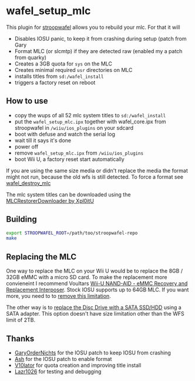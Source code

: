 # wafel_setup_mlc

This plugin for [stroopwafel](https://github.com/shinyquagsire23/stroopwafel) allows you to rebuild your mlc. For that it will

- Disables IOSU panic, to keep it from crashing during setup (patch from Gary
- Format MLC (or slcmtp) if they are detected raw (enabled my a patch from quarky)
- Creates a 3GB quota for `sys` on the MLC
- Creates minimal required `usr` directories on MLC
- installs titles from `sd:/wafel_install`
- triggers a factory reset on reboot

## How to use

- copy the wups of all 52 mlc system titles to `sd:/wafel_install`
- put the `wafel_setup_mlc.ipx` together with wafel_core.ipx from stroopwafel in `/wiiu/ios_plugins` on your sdcard
- boot with defuse and watch the serial log
- wait till it says it's done
- power off
- remove `wafel_setup_mlc.ipx` from `/wiiu/ios_plugins`
- boot Wii U, a factory reset start automatically

If you are using the same size media or didn't replace the media the format might not run, because the old wfs is still detected. To force a format see [wafel_destroy_mlc](https://github.com/jan-hofmeier/wafel_destroy_mlc)

The mlc system titles can be downloaded using the [MLCRestorerDownloader by Xpl0itU](https://github.com/Xpl0itU/MLCRestorerDownloader)


## Building

```bash
export STROOPWAFEL_ROOT=/path/too/stroopwafel-repo
make
```

## Replacing the MLC

One way to replace the MLC on your Wii U would be to replace the 8GB / 32GB eMMC with a micro SD card. To make the replacement more convieneint I recommend Voultars [Wii-U NAND-AID - eMMC Recovery and Replacement Interposer](https://gbatemp.net/threads/wii-u-nand-aid-emmc-recovery-and-replacement-interposer-public-test.630798/). Stock IOSU supports up to 64GB MLC. If you want more, you need to to [remove this limitation](https://github.com/jan-hofmeier/wafel_unlimit_mlc).

The other way is to [replace the Disc Drive with a SATA SSD/HDD](https://gbatemp.net/threads/wii-u-internal-storage-upgrades-are-possible.635629/) using a SATA adapter. This option doesn't have size limitation other than the WFS limit of 2TB.


## Thanks

- [GaryOrderNichts](https://github.com/GaryOderNichts) for the IOSU patch to keep IOSU from crashing
- [Ash](https://github.com/ashquarky) for the IOSU patch to enable format
- [V10lator](https://github.com/V10lator) for quota creation and improving title install
- [Lazr1026](https://github.com/Lazr1026) for testing and debugging
